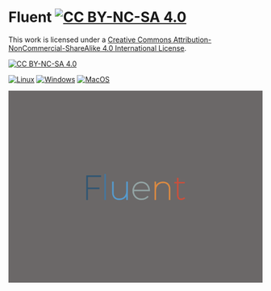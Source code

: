# Fluent [![CC BY-NC-SA 4.0][cc-by-nc-sa-shield]][cc-by-nc-sa]

This work is licensed under a
[Creative Commons Attribution-NonCommercial-ShareAlike 4.0 International License][cc-by-nc-sa].

[![CC BY-NC-SA 4.0][cc-by-nc-sa-image]][cc-by-nc-sa]

[cc-by-nc-sa]: http://creativecommons.org/licenses/by-nc-sa/4.0/
[cc-by-nc-sa-image]: https://licensebuttons.net/l/by-nc-sa/4.0/88x31.png
[cc-by-nc-sa-shield]: https://img.shields.io/badge/License-CC%20BY--NC--SA%204.0-lightgrey.svg


[![Linux](https://github.com/FluentEngine/Fluent/actions/workflows/Linux.yml/badge.svg?branch=main)](https://github.com/FluentEngine/Fluent/actions/workflows/Linux.yml)
[![Windows](https://github.com/FluentEngine/Fluent/actions/workflows/Windows.yml/badge.svg?branch=main)](https://github.com/FluentEngine/Fluent/actions/workflows/Windows.yml)
[![MacOS](https://github.com/FluentEngine/Fluent/actions/workflows/MacOS.yml/badge.svg?branch=main)](https://github.com/FluentEngine/Fluent/actions/workflows/MacOS.yml)

![Fluent](./Resources/FluentLogo.png?raw=true "Fluent")
